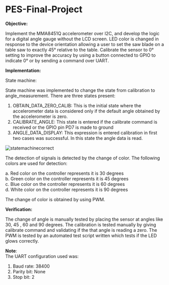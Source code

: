 # PES-Final-Project

**Objective:**

Implement the MMA8451Q accelerometer over I2C, and develop the logic for a digital
angle gauge without the LCD screen. LED color is changed in response to the device
orientation allowing a user to set the saw blade on a table saw to exactly 45° relative to the
table. Calibrate the sensor to 0° setting to improve the accuracy by using a button connected to
GPIO to indicate 0° or by sending a command over UART.

**Implementation:**

State machine:

State machine was implemented to change the state from calibration to angle_measurement.
There are three states present:
1. OBTAIN_DATA_ZERO_CALIB: This is the initial state where the accelerometer data is considered only if the default angle obtained by the accelerometer is zero.
2. CALIBRATE_ANGLE: This state is entered if the calibrate command is received or the GPIO pin PD7 is made to ground
3. ANGLE_DATA_DISPLAY: This expression is entered calibration in first two cases was successful. In this state the angle data is read. 

![statemachinecorrect](https://user-images.githubusercontent.com/91862302/206840850-7da09bd8-9b21-46dc-89ba-ee8379fe55d5.PNG)


The detection of signals is detected by the change of color. The following colors are used for detection:

a. Red color on the controller represents it is 30 degrees</br>
b. Green color on the controller represents it is 45 degrees</br>
c. Blue color on the controller represents it is 60 degrees</br>
d. White color on the controller represents it is 90 degrees</br>

The change of color is obtained by using PWM.

**Verification:**

The change of angle is manually tested by placing the sensor at angles like 30, 45 , 60 and 90 degrees.
The calibration is tested manually by giving calibrate command and validating if the that angle is reading a zero.
The PWM is tested by an automated test script written which tests if the LED glows correctly.

**Note**:</br>
The UART configuration used was:</br>
1. Baud rate: 38400</br>
2. Parity bit: None</br>
3. Stop bit: 2</br>

